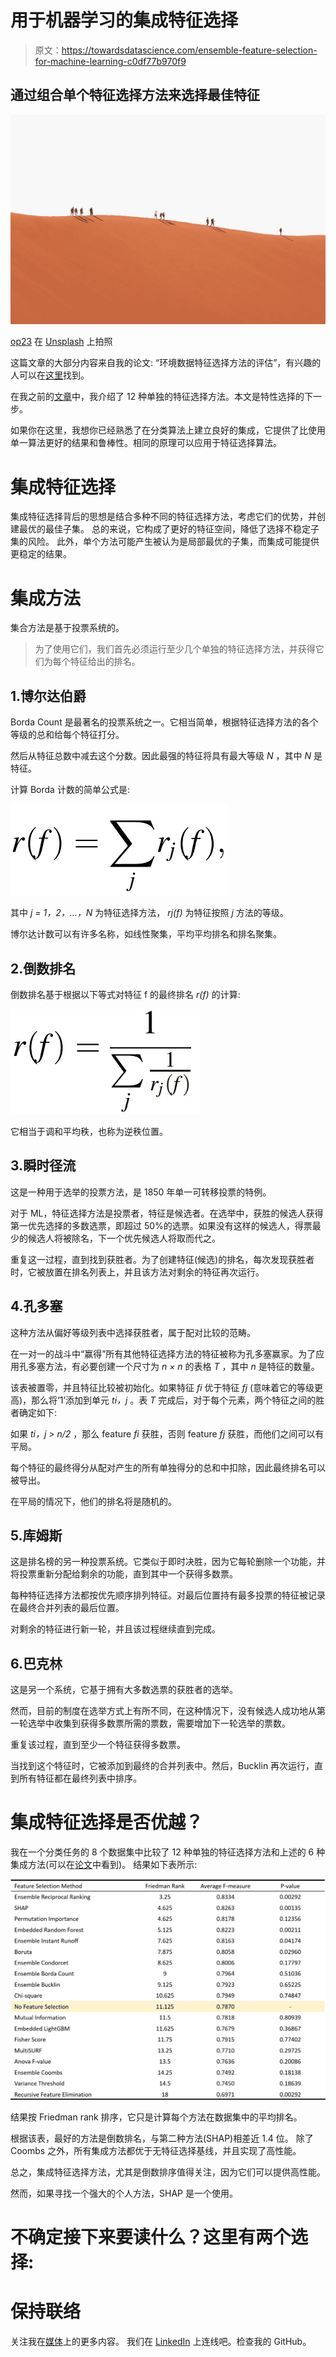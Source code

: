 # 用于机器学习的集成特征选择

> 原文：<https://towardsdatascience.com/ensemble-feature-selection-for-machine-learning-c0df77b970f9>

## 通过组合单个特征选择方法来选择最佳特征

![](img/1b87ad3c195bb745010e21ce57d8df0e.png)

[op23](https://unsplash.com/@op23) 在 [Unsplash](https://unsplash.com/photos/aQLhhQOX9CI) 上拍照

这篇文章的大部分内容来自我的论文:
“环境数据特征选择方法的评估”，有兴趣的人可以在[这里](https://www.sciencedirect.com/science/article/pii/S1574954121000157)找到。

在我之前的[文章](/feature-selection-for-machine-learning-3-categories-and-12-methods-6a4403f86543)中，我介绍了 12 种单独的特征选择方法。本文是特性选择的下一步。

如果你在这里，我想你已经熟悉了在分类算法上建立良好的集成，它提供了比使用单一算法更好的结果和鲁棒性。相同的原理可以应用于特征选择算法。

# 集成特征选择

集成特征选择背后的思想是结合多种不同的特征选择方法，考虑它们的优势，并创建最优的最佳子集。
总的来说，它构成了更好的特征空间，降低了选择不稳定子集的风险。
此外，单个方法可能产生被认为是局部最优的子集，而集成可能提供更稳定的结果。

# 集成方法

集合方法是基于投票系统的。

> 为了使用它们，我们首先必须运行至少几个单独的特征选择方法，并获得它们为每个特征给出的排名。

## 1.博尔达伯爵

Borda Count 是最著名的投票系统之一。它相当简单，根据特征选择方法的各个等级的总和给每个特征打分。

然后从特征总数中减去这个分数。因此最强的特征将具有最大等级 *N* ，其中 *N* 是特征。

计算 Borda 计数的简单公式是:

![](img/3a75e42ba50b8ed7ddd7f3f6ca140d06.png)

其中 *j = 1，2，…，N* 为特征选择方法， *rj(f)* 为特征按照 *j* 方法的等级。

博尔达计数可以有许多名称，如线性聚集，平均平均排名和排名聚集。

## 2.倒数排名

倒数排名基于根据以下等式对特征 f 的最终排名 *r(f)* 的计算:

![](img/8f032adf20294d0f09ea5d9728221827.png)

它相当于调和平均秩，也称为逆秩位置。

## 3.瞬时径流

这是一种用于选举的投票方法，是 1850 年单一可转移投票的特例。

对于 ML，特征选择方法是投票者，特征是候选者。在选举中，获胜的候选人获得第一优先选择的多数选票，即超过 50%的选票。如果没有这样的候选人，得票最少的候选人将被除名，下一个优先候选人将取而代之。

重复这一过程，直到找到获胜者。为了创建特征(候选)的排名，每次发现获胜者时，它被放置在排名列表上，并且该方法对剩余的特征再次运行。

## 4.孔多塞

这种方法从偏好等级列表中选择获胜者，属于配对比较的范畴。

在一对一的战斗中“赢得”所有其他特征选择方法的特征被称为孔多塞赢家。为了应用孔多塞方法，有必要创建一个尺寸为 *n × n* 的表格 *T* ，其中 *n* 是特征的数量。

该表被置零，并且特征比较被初始化。如果特征 *fi* 优于特征 *fj* (意味着它的等级更高)，那么将‘1’添加到单元 *ti，j* 。表 *T* 完成后，对于每个元素，两个特征之间的胜者确定如下:

如果 *ti，j > n/2* ，那么 feature *fi* 获胜，否则 feature *fj* 获胜，而他们之间可以有平局。

每个特征的最终得分从配对产生的所有单独得分的总和中扣除，因此最终排名可以被导出。

在平局的情况下，他们的排名将是随机的。

## 5.库姆斯

这是排名榜的另一种投票系统。它类似于即时决胜，因为它每轮删除一个功能，并将投票重新分配给剩余的功能，直到其中一个获得多数票。

每种特征选择方法都按优先顺序排列特征。对最后位置持有最多投票的特征被记录在最终合并列表的最后位置。

对剩余的特征进行新一轮，并且该过程继续直到完成。

## 6.巴克林

这是另一个系统，它基于拥有大多数选票的获胜者的选举。

然而，目前的制度在选举方式上有所不同，在这种情况下，没有候选人成功地从第一轮选举中收集到获得多数票所需的票数，需要增加下一轮选举的票数。

重复该过程，直到至少一个特征获得多数票。

当找到这个特征时，它被添加到最终的合并列表中。然后，Bucklin 再次运行，直到所有特征都在最终列表中排序。

# 集成特征选择是否优越？

我在一个分类任务的 8 个数据集中比较了 12 种单独的特征选择方法和上述的 6 种集成方法(可以在[论文](https://www.sciencedirect.com/science/article/abs/pii/S1574954121000157)中看到)。
结果如下表所示:

![](img/1ccb9acdab018f4d6db2558e0b2e9c4e.png)

结果按 Friedman rank 排序，它只是计算每个方法在数据集中的平均排名。

根据该表，最好的方法是倒数排名，与第二种方法(SHAP)相差近 1.4 位。
除了 Coombs 之外，所有集成方法都优于无特征选择基线，并且实现了高性能。

总之，集成特征选择方法，尤其是倒数排序值得关注，因为它们可以提供高性能。

然而，如果寻找一个强大的个人方法，SHAP 是一个使用。

# 不确定接下来要读什么？这里有两个选择:

[](/feature-selection-for-machine-learning-3-categories-and-12-methods-6a4403f86543)  [](/outlier-detection-theory-visualizations-and-code-a4fd39de540c)  

# 保持联络

关注我在[媒体](https://medium.com/@dimitris.effrosynidis)上的更多内容。
我们在 [LinkedIn](https://www.linkedin.com/in/dimitrios-effrosynidis/) 上连线吧。检查我的 GitHub。